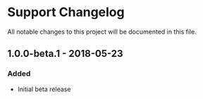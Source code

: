 # Support Changelog

All notable changes to this project will be documented in this file.

## 1.0.0-beta.1 - 2018-05-23

### Added
- Initial beta release
